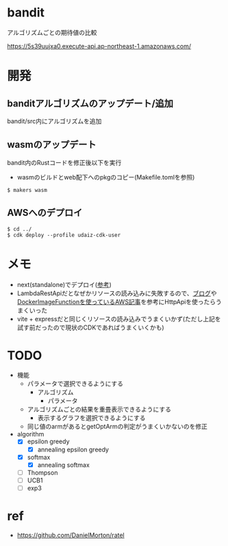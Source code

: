 # bandit
アルゴリズムごとの期待値の比較

https://5s39uujxa0.execute-api.ap-northeast-1.amazonaws.com/

# 開発
## banditアルゴリズムのアップデート/追加
bandit/src内にアルゴリズムを追加
## wasmのアップデート
bandit内のRustコードを修正後以下を実行
- wasmのビルドとweb配下へのpkgのコピー(Makefile.tomlを参照)
```
$ makers wasm
```
## AWSへのデプロイ
```
$ cd ../
$ cdk deploy --profile udaiz-cdk-user
```
# メモ
- next(standalone)でデプロイ([参考](https://zenn.dev/team_zenn/articles/nextjs-standalone-mode-cloudrun
))
- LambdaRestApiだとなぜかリソースの読み込みに失敗するので、[ブログ](https://tmokmss.hatenablog.com/entry/20221213/1670891305)や[DockerImageFunctionを使っているAWS記事](https://aws.amazon.com/jp/blogs/news/developing-microservices-using-container-image-support-for-aws-lambda-and-aws-cdk/)を参考にHttpApiを使ったらうまくいった
- vite + expressだと同じくリソースの読み込みでうまくいかず(ただし上記を試す前だったので現状のCDKであればうまくいくかも)

# TODO
- 機能
	- パラメータで選択できるようにする
		- アルゴリズム
			- パラメータ
	- アルゴリズムごとの結果を重畳表示できるようにする
		- 表示するグラフを選択できるようにする
	- 同じ値のarmがあるとgetOptArmの判定がうまくいかないのを修正
- algorithm
	- [x] epsilon greedy
		- [x] annealing epsilon greedy
	- [x] softmax
		- [x] annealing softmax
	- [ ] Thompson
	- [ ] UCB1
	- [ ] exp3

# ref
- https://github.com/DanielMorton/ratel
